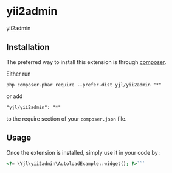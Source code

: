 yii2admin
=========
yii2admin

Installation
------------

The preferred way to install this extension is through [composer](http://getcomposer.org/download/).

Either run

```
php composer.phar require --prefer-dist yjl/yii2admin "*"
```

or add

```
"yjl/yii2admin": "*"
```

to the require section of your `composer.json` file.


Usage
-----

Once the extension is installed, simply use it in your code by  :

```php
<?= \Yjl\yii2admin\AutoloadExample::widget(); ?>```